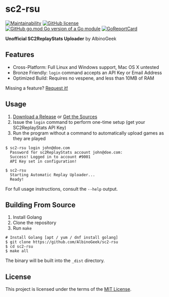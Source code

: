 # sc2-rsu

[![Maintainability](https://api.codeclimate.com/v1/badges/a308471050f8a3357d09/maintainability)](https://codeclimate.com/github/AlbinoGeek/sc2-rsu/maintainability)
[![GitHub license](https://img.shields.io/github/license/AlbinoGeek/sc2-rsu.svg)](https://github.com/AlbinoGeek/sc2-rsu/blob/master/LICENSE)
[![GitHub go.mod Go version of a Go module](https://img.shields.io/github/go-mod/go-version/AlbinoGeek/sc2-rsu.svg)](https://github.com/AlbinoGeek/sc2-rsu)
[![GoReportCard](https://goreportcard.com/badge/github.com/AlbinoGeek/sc2-rsu)](https://goreportcard.com/report/github.com/AlbinoGeek/sc2-rsu) 

**Unofficial SC2ReplayStats Uploader** by AlbinoGeek

## Features

- Cross-Platform: Full Linux and Windows support, Mac OS X untested
- Bronze Friendly: `login` command accepts an API Key or Email Address
- Optimized Build: Requires no vespene, and less than 10MB of RAM

Missing a feature? [Request it!](https://github.com/AlbinoGeek/sc2-rsu/issues/new?assignees=AlbinoGeek&labels=enhancement&template=feature-request.md&title=%5BFEATURE+REQUEST%5D)

## Usage

1. [Download a Release](https://github.com/AlbinoGeek/sc2-rsu/releases) or [Get the Sources](#building-from-source)
2. Issue the `login` command to perform one-time setup (get your SC2ReplayStats API Key)
3. Run the program without a command to automatically upload games as they are played

```
$ sc2-rsu login john@doe.com
  Password for sc2ReplayStats account john@doe.com: 
  Success! Logged in to account #9001
  API Key set in configuration!

$ sc2-rsu
  Starting Automatic Replay Uploader...
  Ready!
```

For full usage instructions, consult the `--help` output.

## Building From Source

1. Install Golang
2. Clone the repository
3. Run `make`

```
# Install Golang [apt / yum / dnf install golang]
$ git clone https://github.com/AlbinoGeek/sc2-rsu
$ cd sc2-rsu
$ make all
```

The binary will be built into the `_dist` directory.

## License

This project is licensed under the terms of the [MIT License](/LICENSE).
